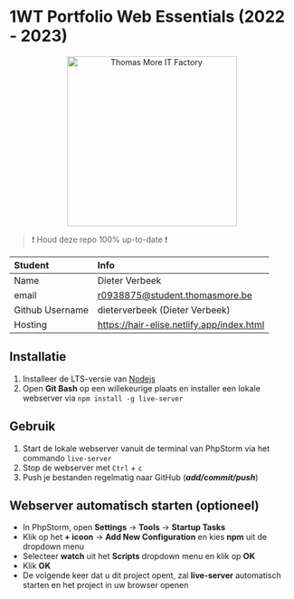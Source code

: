 # 1WT Portfolio Web Essentials (2022 - 2023)

<p style="text-align: center">
    <img src="https://www.thomasmore.be/sites/default/files/inline-images/tm_eng_standaardlogo_web.png" alt="Thomas More IT Factory" width="300" />
</p>

> :exclamation: Houd deze repo 100% up-to-date :exclamation:

| Student         | Info                                        |
|:----------------|:--------------------------------------------|
| Name            | Dieter Verbeek                              |
| email           | r0938875@student.thomasmore.be              |
| Github Username | dieterverbeek    (Dieter Verbeek)           |
| Hosting         | https://hair-elise.netlify.app/index.html |

## Installatie

1. Installeer de LTS-versie van [Nodejs](https://nodejs.org/en/)
2. Open **Git Bash** op een willekeurige plaats en installer een lokale webserver via `npm install -g live-server`

## Gebruik
1. Start de lokale webserver vanuit de terminal van PhpStorm via het commando `live-server`
2. Stop de webserver met `Ctrl` + `c`
3. Push je bestanden regelmatig naar GitHub (***add/commit/push***)

## Webserver automatisch starten (optioneel)
- In PhpStorm, open **Settings** -> **Tools** -> **Startup Tasks**
- Klik op het **+ icoon** -> **Add New Configuration** en kies **npm** uit de dropdown menu
- Selecteer **watch** uit het **Scripts** dropdown menu en klik op **OK**
- Klik **OK**
- De volgende keer dat u dit project opent, zal **live-server** automatisch starten en het project in uw browser openen
